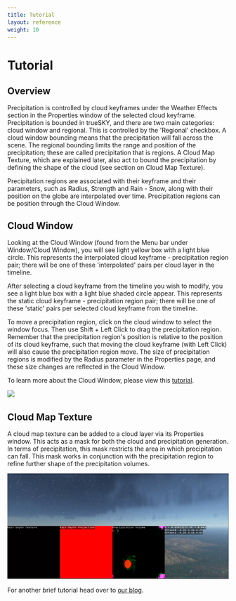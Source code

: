 ```yaml
---
title: Tutorial
layout: reference
weight: 10
---
```







Tutorial
====================

Overview
-----------------
Precipitation is controlled by cloud keyframes under the Weather Effects section in the Properties window of the selected cloud keyframe. Precipitation is bounded in trueSKY, and there are two main categories: cloud window and regional. This is controlled by the 'Regional' checkbox. A cloud window bounding means that the precipitation will fall across the scene. The  regional bounding limits the range and position of the precipitation; these are called precipitation that is regions. A Cloud Map Texture, which are explained later, also act to bound the precipitation by defining the shape of the cloud (see section on Cloud Map Texture). 

Precipitation regions are associated with their keyframe and their parameters, such as Radius, Strength and Rain - Snow, along with their position on the globe are interpolated over time. Precipitation regions can be position through the Cloud Window. 

Cloud Window
-----------------
Looking at the Cloud Window (found from the Menu bar under Window/Cloud Window), you will see light yellow box with a light blue circle. This represents the interpolated cloud keyframe - precipitation region pair; there will be one of these 'interpolated' pairs per cloud layer in the timeline.

After selecting a cloud keyframe from the timeline you wish to modify, you see a light blue box with a light blue shaded circle appear. This represents the static cloud keyframe - precipitation region pair; there will be one of these 'static' pairs per selected cloud keyframe from the timeline.

To move a precipitation region, click on the cloud window to select the window focus. Then use Shift + Left Click to drag the precipitation region. Remember that the precipitation region's position is relative to the position of its cloud keyframe, such that moving the cloud keyframe (with Left Click) will also cause the precipitation region move. The size of precipitation regions is modified by the Radius parameter in the Properties page, and these size changes are reflected in the Cloud Window. 

To learn more about the Cloud Window, please view this [tutorial](/tutorials/sequencer.html#cloud-window).

![](/images/Precipitation/cloudWindowPrecipitationRegions.png)


Cloud Map Texture
-----------------
A cloud map texture can be added to a cloud layer via its Properties window. This acts as a mask for both the cloud and precipitation generation. In terms of precipitation, this mask restricts the area in which precipitation can fall. This mask works in conjunction with the precipitation region to refine further shape of the precipitation volumes.

![](/images/Precipitation/RainOverlayWithCloudMasks.png)


For another brief tutorial head over to [our blog](https://simul.co/real-time-rendering-news/precipitation-and-storms-truesky).
